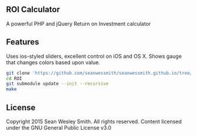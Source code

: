 ROI Calculator
----------
A powerful PHP and jQuery Return on Investment calculator

Features
----------

Uses ios-styled sliders, excellent control on iOS and OS X.
Shows gauge that changes colors based upon value. 

```bash
git clone 'https://github.com/seanwessmith/seanwessmith.github.io/tree/master/test/ROI.git'
cd ROI
git submodule update --init --recursive
make
```

License
----------
Copyright 2015 Sean Wesley Smith. All rights reserved. Content licensed under the GNU General Public License v3.0
